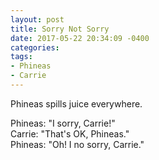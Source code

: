```yaml
---
layout: post
title: Sorry Not Sorry
date: 2017-05-22 20:34:09 -0400
categories:
tags:
- Phineas
- Carrie
---
```


Phineas spills juice everywhere.

Phineas: "I sorry, Carrie!"<br/>
Carrie: "That's OK, Phineas."<br/>
Phineas: "Oh! I no sorry, Carrie."<br/>
